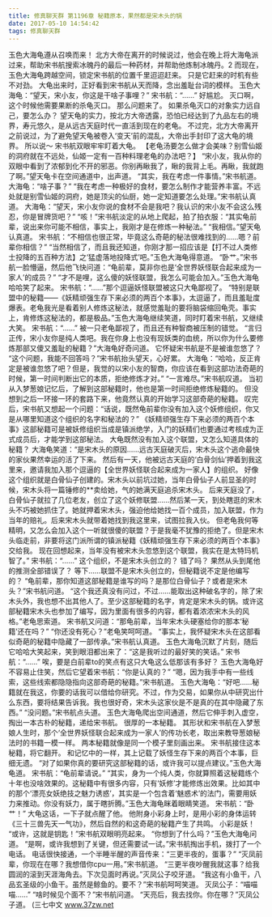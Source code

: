 ```yaml
---
title: 修真聊天群 第1196章 秘籍原本，果然都是宋木头的锅
date: 2017-05-10 14:54:42
tags: 修真聊天群
---
```


玉色大海龟遵从召唤而来！
北方大帝在离开的时候说过，他会在晚上将大海龟派过来，帮助宋书航搜索冰魄丹的最后一种药材，并帮助他炼制冰魄丹。2
而现在，玉色大海龟跨越空间，锁定宋书航的位置千里迢迢赶来。
只是它赶来的时机有些不对劲。
大龟出来时，正好看到宋书航从天而降，念出羞耻台词的模样。
玉色大海龟：“望天，宋小友，你这是干啥子事哩？”
宋书航：“……”
好尴尬。
灭口啊，这个时候他需要果断的杀龟灭口。
那么问题来了。
如果杀龟灭口的对象实力远自己，要怎么办？
望天龟的实力，按北方大帝透露，恐怕已经达到了九品左右的境界，寿元悠久，是从远古天庭时代一直活到现在的老龟。
不过完，北方大帝离开之前说过，为了避免望天龟被卷入‘变天’前的混乱，大帝出手封印了这大龟的境界。
所以说～
宋书航双眼牢牢盯着大龟。
【老龟汤要怎么做才会美味？别雪仙姬的洞府就在不远处，仙姬一定有一百种料理老龟的办法吧？】
“宋小友，我从你的双眼中看到了浓郁到化不开的邪恶。你别再瞅我了，瞅的我背上毛。再瞅，我就跑了啊。”望天龟卡在空间通道中，出声道。
“其实，我在考虑一件事情。”宋书航道。
大海龟：“啥子事？”
“我在考虑一种极好的食材，要怎么制作才能营养丰富。不远处就是别雪仙姬的洞府，她是顶尖的仙厨，她一定知道要怎么处理。”宋书航认真道。
大海龟：“望天，宋小友你说的食材不会是我吧？我认识的宋小友不会这么残忍，你是冒牌货吧？”
“咳！”宋书航淡定的从地上爬起，拍了拍衣服：“其实龟前辈，说出来你可能不相信，事实上，我刚才是在修炼一种秘法。”
“我相信。”望天龟认真道。
宋书航：“不相信也很正常，毕竟这么奇葩的秘法很难找到的……嗯？前辈你相信？”
“当然相信了，而且我还知道，你刚才那一招应该是【打不过人类修士投降的五百种方法】之‘猛虚落地投降式’吧。”玉色大海龟得意道。
“卧艹。”宋书航一脸懵逼，然后他飞快问道：“龟前辈，莫非你也是‘全世界妖怪联合起来成为一家人’的成员？”
“才不是哩，这么傻的妖怪联盟，我怎么可能会加入。”玉色大海龟哈哈笑了起来。
宋书航：“……”那个逗逼妖怪联盟被这只大龟鄙视了。
“特别是联盟中的秘籍——《妖精顽强生存下来必须的两百个本事》，太逗逼了，而且羞耻度爆表。老龟我光是看着别人修炼这秘法，就感觉羞耻的要将脑袋缩回龟壳。事实上，肯修炼这秘法的，都是极品。”玉色大海龟继续笑道，同时盯着宋书航，又继续大笑。
宋书航：“……”
被一只老龟鄙视了，而且还有种智商被压制的错觉。
“言归正传，宋小友你是纯人类吧。我在你身上也没有现妖类的血统，所以你为什么要修炼那部又傻又羞耻的秘籍？”大海龟好奇问道。
它怀疑宋书航是不是被谁忽悠了？
“这个问题，我能不回答吗？”宋书航抬头望天，心好累。
大海龟：“哈哈，反正肯定是被谁忽悠了吧？但是，我觉的以宋小友的智商，你应该在看到这部功法奇葩的时候，第一时间判断出它的本质，拒绝修炼才对。”
“一言难尽。”宋书航叹道。
当初从入梦葱娘记忆后，了解到这部秘籍时，他也是第一时间拒绝修炼秘籍的。
但没想到之后一环接一环的套路下来，他竟然认真的开始学习这部奇葩的秘籍。
叹完后，宋书航又想起一个问题：“话说，既然龟前辈你没有加入这个妖修组织，你又是从哪里知道这个组织的名字和秘法的？”
《妖精顽强生存下来必须的两百个本事》这部秘籍可是被妖修组织当成是镇派绝学，入门的妖精们也要通过考核成为正式成员后，才能学到这部秘法。
大龟既然没有加入这个联盟，又怎么知道具体的秘籍？
大海龟笑道：“是宋木头的原因……远古天庭破灭后，宋木头这个逃命最快的家伙果然幸运的活了下来。
然后有一天，他被远古天庭的‘白骨剑仙’押着到我这里来，邀请我加入那个逗逼的【全世界妖怪联合起来成为一家人】的组织。
好像这个组织就是白骨仙子创建的。宋木头以前坑过她，当年白骨仙子人前显圣的时候，宋木头将一篇锤修的**卖给她，气的她满天庭追杀宋木头。
后来天庭没了，白骨仙子就拉了几位老友，创立了这个妖修联盟……然后某一天，到处瞎逛的宋木头不巧被她抓住了。她就押着宋木头，强迫他给她找一百个成员，加入联盟，作为当年的赔礼。后来宋木头就带着她找到我这里来，试图拉我入伙。
但老龟我何等精明，又怎么会加入这个一听就很傻的联盟？于是我毫不犹豫的拒绝了。但是宋木头临走前，非要将这门派所谓的镇派秘籍《妖精顽强生存下来必须的两百个本事》交给我。
现在回想起来，当年没有被宋木头忽悠到这个联盟，我实在是太特玛机智了。”
宋书航：“……”
这个组织，不是宋木头创立的？
错了吗？
果然从头到尾他的推测全部错误了？
等下……联盟不是宋木头创立的，但秘籍说不定是他编写的？
“龟前辈，那你知道这部秘籍是谁写的吗？是那位白骨仙子？或者是宋木头？”宋书航问道。
“这个我还真没有问过，不过……能取出这种破名字的，除了宋木头外，我也想不出其他人了。至少这部秘籍的名字，肯定是宋木头的锅。或许这部秘籍宋木头也参加了编写，因为里面有很多的内容，都有着浓浓宋木头的风格。”老龟思索道。
宋书航又问道：“那龟前辈，当年宋木头硬塞给你的那本‘秘籍’还在吗？”
“你还没有死心？”老龟笑呵呵道。
“事实上，我怀疑宋木头在这部看似奇葩的秘籍中隐藏了一部传承。”宋书航认真道。
玉色大海龟沉默了片刻，随后它哈哈大笑起来，笑到眼泪都出来了：“这是我听过的最好笑的笑话。”
宋书航：“……”
唉，要是白前辈to的笑点有这只大龟这么低那该有多好？
玉色大海龟好不容易止住笑，然后它望着宋书航：“你是认真的？”
“嗯，因为我手中有一些线索，这些线索都隐隐指向这部奇葩的秘籍。”宋书航道。
玉色大海龟：“好吧……秘籍就在我这，你要的话我可以借给你研究。不过，作为交易，如果你从中研究出什么东西，要将结果告诉我。我也很好奇，宋木头这家伙是不是真的在其中隐藏了东西。”
“没问题。”宋书航点头道。
玉色大海龟爬出空间通道，然后它伸手刺入虚空，掏出一本古朴的秘籍，递给宋书航。
很厚的一本秘籍。
其形状和宋书航在入梦葱娘人生时，那个‘全世界妖怪联合起来成为一家人’的传功长老，取出来教导葱娘秘法时的书籍一模一样。
两本秘籍就像是同一个模子里刻画出来。
宋书航接住这本秘籍，将它翻开。
和记忆中的一样，其上记载了妖怪生存下来的两百个本事，巨细无遗。
“对了如果你真的要研究这部秘籍的话，或许我可以提点建议。”玉色大海龟道。
宋书航：“龟前辈请说。”
“其实，身为一个纯人类，你就算照着这秘籍练个十年也没啥效果的。这秘籍中有很多内容，只有‘妖修’才能修炼出效果。比如其中的那个‘漂亮女妖绝技之魅力诱惑’，其实是一个包含着‘魅惑术’的法门，需要用妖力来推动。你没有妖力，属于瞎折腾。”玉色大海龟眯着眼睛笑道。
宋书航：“卧艹！”
大龟这话，一下子就点醒了他。
他附身小彩身上时，是用小彩的身体运转《三十三兽先天一气功》，然后自然的和这奇葩的秘籍产生了共鸣。
小彩是妖！
“或许，这就是钥匙！”宋书航双眼明亮起来。
“你想到了什么吗？”玉色大海龟问道。
“是啊，或许我想到了关键，但还需要试一试。”宋书航掏出手机，拨打了一个电话。
电话很快接通，一个半睡半醒的声音传来：“三更半夜的，蛋事？”
“灭凤前辈，你现在在哪？我想借你cpu一用。”宋书航道。
“三更半夜吵醒我就这事？给我圆润的滚到天涯海角去。下次见面时再说。”灭凤公子咬牙道。
“我这有小鱼干，八品玄圣级的小鱼干。虽然是鲸鱼的。要不？”宋书航呵呵笑道。
灭凤公子：“喵喵喵……”
“啥时候见个面不？”宋书航问道。
“天亮后，我去找你。你在哪？”灭凤公子道。
(三七中文 www.37zw.net